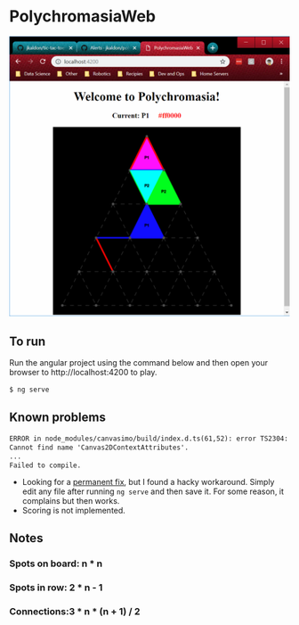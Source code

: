 # PolychromasiaWeb

![Image of Polychromasia](polychromasia.png)

## To run
Run the angular project using the command below and then open your browser to http://localhost:4200 to play.
```
$ ng serve   
```

## Known problems
```
ERROR in node_modules/canvasimo/build/index.d.ts(61,52): error TS2304: Cannot find name 'Canvas2DContextAttributes'.
...
Failed to compile.
```
* Looking for a [permanent fix](https://github.com/JakeSidSmith/canvasimo/issues/120), but I found a hacky workaround.  Simply edit any file after running `ng serve` and then save it.  For some reason, it complains but then works.
* Scoring is not implemented.

## Notes

### Spots on board: n * n

### Spots in row: 2 * n - 1

### Connections:3 * n * (n + 1) / 2
